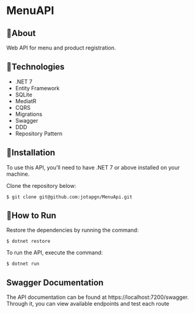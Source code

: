 # MenuAPI

## :pushpin:About
Web API for menu and product registration.

## :closed_book:Technologies
* .NET 7
* Entity Framework
* SQLite
* MediatR
* CQRS
* Migrations
* Swagger
* DDD
* Repository Pattern

## :pencil:Installation
To use this API, you'll need to have .NET 7 or above installed on your machine.

Clone the repository below:
```
$ git clone git@github.com:jotapgn/MenuApi.git
```
## :pencil:How to Run
Restore the dependencies by running the command:
```
$ dotnet restore
```
To run the API, execute the command:
```
$ dotnet run
```
## Swagger Documentation
The API documentation can be found at https://localhost:7200/swagger. Through it, you can view available endpoints and test each route
